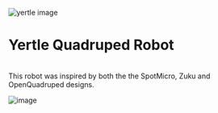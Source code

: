 ![yertle image](https://user-images.githubusercontent.com/12387040/154842275-bdfa513a-216f-4338-a8b1-da3162882eb2.png)
# Yertle Quadruped Robot
<br>
This robot was inspired by both the the SpotMicro, Zuku and OpenQuadruped designs.
<br>

![image](https://user-images.githubusercontent.com/12387040/154842373-42b3cce0-2450-4362-b23c-a2e9c3eca3d5.png)


